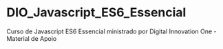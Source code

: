 # DIO_Javascript_ES6_Essencial
Curso de Javascript ES6 Essencial ministrado por Digital Innovation One - Material de Apoio

